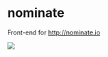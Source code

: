 nominate
========

Front-end for http://nominate.io

![](http://f.cl.ly/items/0V0Y3Z3Z362z3Y3c2f38/Screen%20Shot%202013-10-19%20at%201.45.25%20PM.png)
